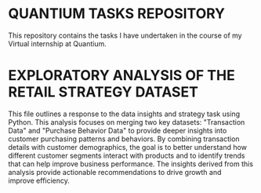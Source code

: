 # QUANTIUM TASKS REPOSITORY
This repository contains the tasks I have undertaken in the course of my Virtual internship at Quantium.

# EXPLORATORY ANALYSIS OF THE RETAIL STRATEGY DATASET
This file outlines a response to the data insights and strategy task using Python.
This analysis focuses on merging two key datasets: "Transaction Data" and "Purchase Behavior Data" to provide deeper insights into customer purchasing patterns and behaviors. By combining transaction details with customer demographics, the goal is to better understand how different customer segments interact with products and to identify trends that can help improve business performance. The insights derived from this analysis provide actionable recommendations to drive growth and improve efficiency.


